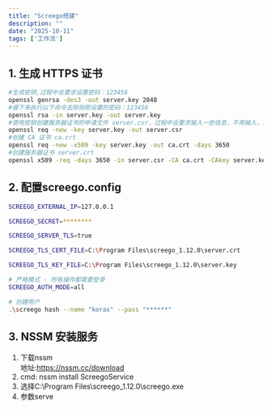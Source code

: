 ```yaml
---
title: "Screego搭建"
description: ""
date: "2025-10-11"
tags: ['工作流']
---
```


## 1. 生成 HTTPS 证书
~~~sh
#生成密钥,过程中会要求设置密码：123456
openssl genrsa -des3 -out server.key 2048
#接下来执行以下命令去除刚刚设置的密码：123456
openssl rsa -in server.key -out server.key
#使用密钥创建服务器证书的申请文件 server.csr，过程中会要求输入一些信息，不用输入，直接回车即可
openssl req -new -key server.key -out server.csr
#创建 CA 证书 ca.crt
openssl req -new -x509 -key server.key -out ca.crt -days 3650
#创建服务器证书 server.crt
openssl x509 -req -days 3650 -in server.csr -CA ca.crt -CAkey server.key -CAcreateserial -out server.crt
~~~

## 2. 配置screego.config

~~~sh
SCREEGO_EXTERNAL_IP=127.0.0.1

SCREEGO_SECRET=********

SCREEGO_SERVER_TLS=true

SCREEGO_TLS_CERT_FILE=C:\Program Files\screego_1.12.0\server.crt

SCREEGO_TLS_KEY_FILE=C:\Program Files\screego_1.12.0\server.key

# 严格模式 - 所有操作都需要登录
SCREEGO_AUTH_MODE=all
~~~

~~~sh
# 创建用户
.\screego hash --name "korax" --pass "******"
~~~

## 3. NSSM 安装服务
1. 下载nssm  
地址:https://nssm.cc/download  
2. cmd: nssm install ScreegoService   
3. 选择C:\Program Files\screego_1.12.0\screego.exe  
4. 参数serve  